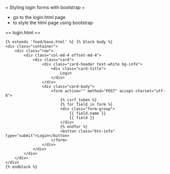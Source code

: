
= Styling login forms with bootstrap =
* go to the login.html page
* to style the html page using bootstrap

== login.html ==

	{% extends 'food/base.html' %} {% block body %}
	<div class="container">
		<div class="row">
			<div class="col-md-4 offset-md-4">
				<div class="card">
					<div class="card-header text-white bg-info">
						<div class="card-title">
							Login
						</div>
					</div>
					<div class="card-body">
						<form action="" method="POST" accept-charset="utf-8">
							{% csrf_token %} 
							{% for field in form %}
							<div class="form-group">
								{{ field.name }}
								{{ field }}
							</div>
							{% endfor %}
							<button class="btn-info" type="submit">Login</button>
						</form>
					</div>
				</div>
			</div>
		</div>
	</div>
	{% endblock %}
